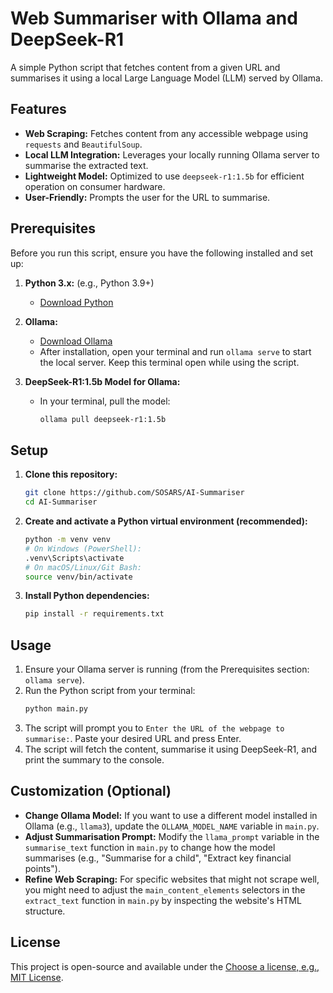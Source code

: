 # Web Summariser with Ollama and DeepSeek-R1

A simple Python script that fetches content from a given URL and summarises it using a local Large Language Model (LLM) served by Ollama.

## Features

* **Web Scraping:** Fetches content from any accessible webpage using `requests` and `BeautifulSoup`.
* **Local LLM Integration:** Leverages your locally running Ollama server to summarise the extracted text.
* **Lightweight Model:** Optimized to use `deepseek-r1:1.5b` for efficient operation on consumer hardware.
* **User-Friendly:** Prompts the user for the URL to summarise.

## Prerequisites

Before you run this script, ensure you have the following installed and set up:

1.  **Python 3.x:** (e.g., Python 3.9+)
    * [Download Python](https://www.python.org/downloads/)

2.  **Ollama:**
    * [Download Ollama](https://ollama.com/download)
    * After installation, open your terminal and run `ollama serve` to start the local server. Keep this terminal open while using the script.

3.  **DeepSeek-R1:1.5b Model for Ollama:**
    * In your terminal, pull the model:
        ```bash
        ollama pull deepseek-r1:1.5b
        ```

## Setup

1.  **Clone this repository:**
    ```bash
    git clone https://github.com/SOSARS/AI-Summariser
    cd AI-Summariser 
    ```

2.  **Create and activate a Python virtual environment (recommended):**
    ```bash
    python -m venv venv
    # On Windows (PowerShell):
    .venv\Scripts\activate
    # On macOS/Linux/Git Bash:
    source venv/bin/activate
    ```

3.  **Install Python dependencies:**
    ```bash
    pip install -r requirements.txt
    ```

## Usage

1.  Ensure your Ollama server is running (from the Prerequisites section: `ollama serve`).
2.  Run the Python script from your terminal:
    ```bash
    python main.py
    ```
3.  The script will prompt you to `Enter the URL of the webpage to summarise:`. Paste your desired URL and press Enter.
4.  The script will fetch the content, summarise it using DeepSeek-R1, and print the summary to the console.

## Customization (Optional)

* **Change Ollama Model:** If you want to use a different model installed in Ollama (e.g., `llama3`), update the `OLLAMA_MODEL_NAME` variable in `main.py`.
* **Adjust Summarisation Prompt:** Modify the `llama_prompt` variable in the `summarise_text` function in `main.py` to change how the model summarises (e.g., "Summarise for a child", "Extract key financial points").
* **Refine Web Scraping:** For specific websites that might not scrape well, you might need to adjust the `main_content_elements` selectors in the `extract_text` function in `main.py` by inspecting the website's HTML structure.

## License

This project is open-source and available under the [Choose a license, e.g., MIT License](https://opensource.org/licenses/MIT).

